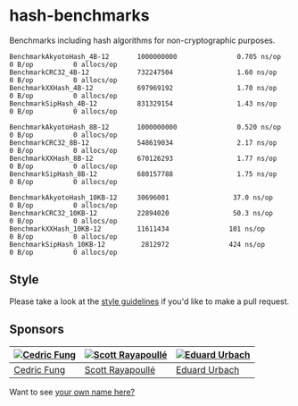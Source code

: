 # hash-benchmarks

Benchmarks including hash algorithms for non-cryptographic purposes.

```text
BenchmarkAkyotoHash_4B-12       1000000000               0.705 ns/op           0 B/op          0 allocs/op
BenchmarkCRC32_4B-12            732247504                1.60 ns/op            0 B/op          0 allocs/op
BenchmarkXXHash_4B-12           697969192                1.70 ns/op            0 B/op          0 allocs/op
BenchmarkSipHash_4B-12          831329154                1.43 ns/op            0 B/op          0 allocs/op

BenchmarkAkyotoHash_8B-12       1000000000               0.520 ns/op           0 B/op          0 allocs/op
BenchmarkCRC32_8B-12            548619034                2.17 ns/op            0 B/op          0 allocs/op
BenchmarkXXHash_8B-12           670126293                1.77 ns/op            0 B/op          0 allocs/op
BenchmarkSipHash_8B-12          680157788                1.75 ns/op            0 B/op          0 allocs/op

BenchmarkAkyotoHash_10KB-12     30696001                37.0 ns/op             0 B/op          0 allocs/op
BenchmarkCRC32_10KB-12          22894020                50.3 ns/op             0 B/op          0 allocs/op
BenchmarkXXHash_10KB-12         11611434               101 ns/op               0 B/op          0 allocs/op
BenchmarkSipHash_10KB-12         2812972               424 ns/op               0 B/op          0 allocs/op
```

## Style

Please take a look at the [style guidelines](https://github.com/akyoto/quality/blob/master/STYLE.md) if you'd like to make a pull request.

## Sponsors

| [![Cedric Fung](https://avatars3.githubusercontent.com/u/2269238?s=70&v=4)](https://github.com/cedricfung) | [![Scott Rayapoullé](https://avatars3.githubusercontent.com/u/11772084?s=70&v=4)](https://github.com/soulcramer) | [![Eduard Urbach](https://avatars3.githubusercontent.com/u/438936?s=70&v=4)](https://twitter.com/eduardurbach) |
| --- | --- | --- |
| [Cedric Fung](https://github.com/cedricfung) | [Scott Rayapoullé](https://github.com/soulcramer) | [Eduard Urbach](https://eduardurbach.com) |

Want to see [your own name here?](https://github.com/users/akyoto/sponsorship)

[godoc-image]: https://godoc.org/github.com/akyoto/hash-benchmarks?status.svg
[godoc-url]: https://godoc.org/github.com/akyoto/hash-benchmarks
[report-image]: https://goreportcard.com/badge/github.com/akyoto/hash-benchmarks
[report-url]: https://goreportcard.com/report/github.com/akyoto/hash-benchmarks
[tests-image]: https://cloud.drone.io/api/badges/akyoto/hash-benchmarks/status.svg
[tests-url]: https://cloud.drone.io/akyoto/hash-benchmarks
[coverage-image]: https://codecov.io/gh/akyoto/hash-benchmarks/graph/badge.svg
[coverage-url]: https://codecov.io/gh/akyoto/hash-benchmarks
[sponsor-image]: https://img.shields.io/badge/github-donate-green.svg
[sponsor-url]: https://github.com/users/akyoto/sponsorship
